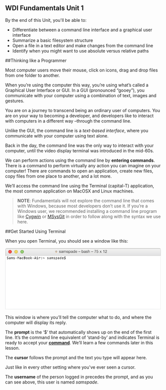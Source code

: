 **WDI Fundamentals Unit 1**
---
By the end of this Unit, you'll be able to:

* Differentiate between a command line interface and a graphical user interface
* Summarize a basic filesystem structure
* Open a file in a text editor and make changes from the command line
* Identify when you might want to use absolute versus relative paths

##Thinking like a Programmer

Most computer users move their mouse, click on icons, drag and drop files from one folder to another.

When you&rsquo;re using the computer this way, you&rsquo;re using what&rsquo;s called a Graphical User Interface or GUI. In a GUI (pronounced &ldquo;gooey&rdquo;), you communicate with your computer using a combination of text, images and gestures.

You are on a journey to transcend being an ordinary user of computers.
You are on your way to becoming a developer, and developers like to interact with computers in a different way –through the command line.

Unlike the GUI, the command line is a *text-based interface*, where you communicate with your computer using text alone.

Back in the day, the command line was the only way to interact with your computer, until the video display terminal was introduced in the mid-60s.

We can perform actions using the command line by **entering commands**. There is a command to perform virtually any action you can imagine on your computer!
There are commands to open an application, create new files, copy files from one place to another, and a lot more.

We&rsquo;ll access the command line using the Terminal (capital-T) application, the most common application on MacOSX and Linux machines.

> **NOTE**: Fundamentals will not explore the command line that comes with Windows, because most developers don&rsquo;t use it. If you&rsquo;re a Windows user, we recommended installing a command line program like <a href="http://cygwin.com/" target="_blank" >Cygwin</a> or <a href="http://msysgit.github.io/" target="_blank">MSysGit</a> in order to follow along with the syntax we use here.

##Get Started Using Terminal

When you open Terminal, you should see a window like this:

<img src="../assets/Graphics/terminal_blank.gif" alt="Blank Console">

This window is where you&rsquo;ll tell the computer what to do, and where the computer will display its reply.

The <strong>prompt</strong> is the &lsquo;$&rsquo; that automatically shows up on the end of the first line. It&rsquo;s the command line equivalent of &lsquo;stand-by&rsquo; and indicates Terminal is ready to accept your <a href="#command"><strong>command</strong></a>. We&rsquo;ll learn a few commands later in this lesson.

The <strong>cursor</strong> follows the prompt and the text you type will appear here.

Just like in every other setting where you've ever seen a cursor.

The <strong>username</strong> of the person logged in precedes the prompt, and as you can see above, this user is named <em>samspade</em>.